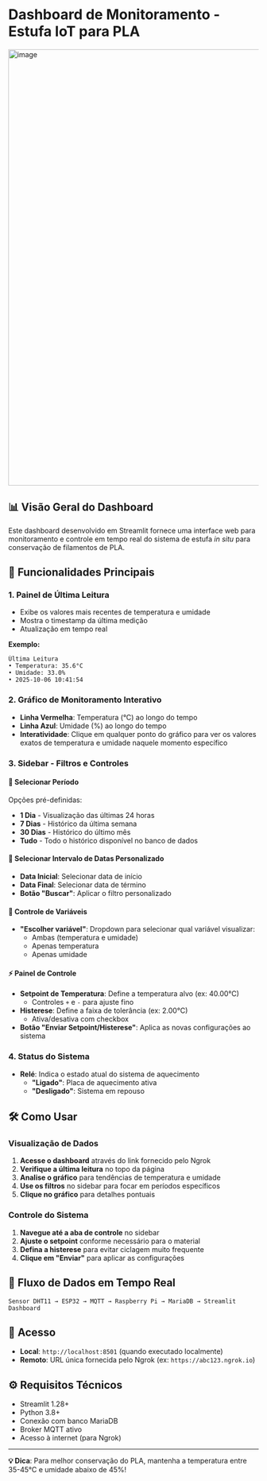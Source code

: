 # Dashboard de Monitoramento - Estufa IoT para PLA

<img width="1916" height="878" alt="image" src="https://github.com/user-attachments/assets/180fc563-2f3c-4ded-8e08-a776d40e8004" />

## 📊 Visão Geral do Dashboard

Este dashboard desenvolvido em Streamlit fornece uma interface web para monitoramento e controle em tempo real do sistema de estufa *in situ* para conservação de filamentos de PLA.

## 🎯 Funcionalidades Principais

### 1. **Painel de Última Leitura**
- Exibe os valores mais recentes de temperatura e umidade
- Mostra o timestamp da última medição
- Atualização em tempo real

**Exemplo:**
```
Última Leitura
• Temperatura: 35.6°C
• Umidade: 33.0%
• 2025-10-06 10:41:54
```

### 2. **Gráfico de Monitoramento Interativo**
- **Linha Vermelha**: Temperatura (°C) ao longo do tempo
- **Linha Azul**: Umidade (%) ao longo do tempo
- **Interatividade**: Clique em qualquer ponto do gráfico para ver os valores exatos de temperatura e umidade naquele momento específico

### 3. **Sidebar - Filtros e Controles**

#### 📅 **Selecionar Período**
Opções pré-definidas:
- **1 Dia** - Visualização das últimas 24 horas
- **7 Dias** - Histórico da última semana
- **30 Dias** - Histórico do último mês
- **Tudo** - Todo o histórico disponível no banco de dados

#### 📆 **Selecionar Intervalo de Datas Personalizado**
- **Data Inicial**: Selecionar data de início
- **Data Final**: Selecionar data de término
- **Botão "Buscar"**: Aplicar o filtro personalizado

#### 🔧 **Controle de Variáveis**
- **"Escolher variável"**: Dropdown para selecionar qual variável visualizar:
  - Ambas (temperatura e umidade)
  - Apenas temperatura
  - Apenas umidade

#### ⚡ **Painel de Controle**
- **Setpoint de Temperatura**: Define a temperatura alvo (ex: 40.00°C)
  - Controles `+` e `-` para ajuste fino
- **Histerese**: Define a faixa de tolerância (ex: 2.00°C)
  - Ativa/desativa com checkbox
- **Botão "Enviar Setpoint/Histerese"**: Aplica as novas configurações ao sistema

### 4. **Status do Sistema**
- **Relé**: Indica o estado atual do sistema de aquecimento
  - **"Ligado"**: Placa de aquecimento ativa
  - **"Desligado"**: Sistema em repouso

## 🛠️ Como Usar

### Visualização de Dados
1. **Acesse o dashboard** através do link fornecido pelo Ngrok
2. **Verifique a última leitura** no topo da página
3. **Analise o gráfico** para tendências de temperatura e umidade
4. **Use os filtros** no sidebar para focar em períodos específicos
5. **Clique no gráfico** para detalhes pontuais

### Controle do Sistema
1. **Navegue até a aba de controle** no sidebar
2. **Ajuste o setpoint** conforme necessário para o material
3. **Defina a histerese** para evitar ciclagem muito frequente
4. **Clique em "Enviar"** para aplicar as configurações

## 🔄 Fluxo de Dados em Tempo Real

```
Sensor DHT11 → ESP32 → MQTT → Raspberry Pi → MariaDB → Streamlit Dashboard
```

## 📱 Acesso
- **Local**: `http://localhost:8501` (quando executado localmente)
- **Remoto**: URL única fornecida pelo Ngrok (ex: `https://abc123.ngrok.io`)

## ⚙️ Requisitos Técnicos

- Streamlit 1.28+
- Python 3.8+
- Conexão com banco MariaDB
- Broker MQTT ativo
- Acesso à internet (para Ngrok)

---

**💡 Dica**: Para melhor conservação do PLA, mantenha a temperatura entre 35-45°C e umidade abaixo de 45%!
